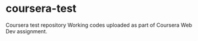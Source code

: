 # coursera-test
Coursera test repository
Working codes uploaded as part of Coursera Web Dev assignment.
